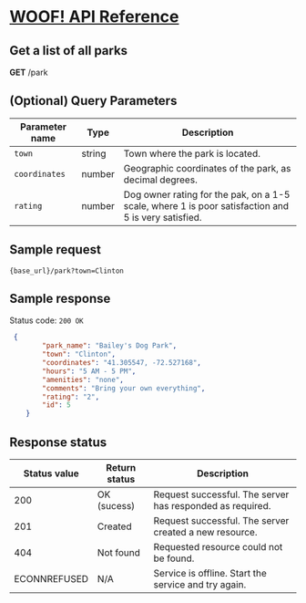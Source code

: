 # [WOOF! API Reference](overview.md)
## Get a list of all parks
**GET** /park

## (Optional) Query Parameters
| Parameter name   |Type   |Description   |   
|---|---|---|
| `town`  |string   | Town where the park is located.  |   
| `coordinates`  |number  | Geographic coordinates of the park, as decimal degrees. |   
| `rating`  |number   | Dog owner rating for the pak, on a 1-5 scale, where 1 is poor satisfaction and 5 is very satisfied.  |   

## Sample request

```
{base_url}/park?town=Clinton
```



## Sample response
Status code: `200 OK`

```json
 {
        "park_name": "Bailey's Dog Park",
        "town": "Clinton",
        "coordinates": "41.305547, -72.527168",
        "hours": "5 AM - 5 PM",
        "amenities": "none",
        "comments": "Bring your own everything",
        "rating": "2",
        "id": 5
    }
```
## Response status
|Status value   |Return status  |Description   |   
|---|---|---|
| 200  |OK (sucess)  | Request successful. The server has responded as required.  |  
| 201  |Created  | Request successful. The server created a new resource.  |  
|404|Not found|Requested resource could not be found.|
|ECONNREFUSED|N/A|Service is offline. Start the service and try again.|
